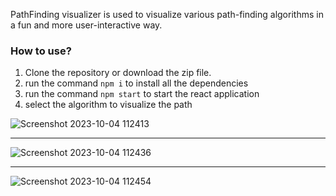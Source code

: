 PathFinding visualizer is used to visualize various path-finding algorithms in a fun and more user-interactive way.

### How to use? 

1. Clone the repository or download the zip file.
2. run the command `npm i` to install all the dependencies
3. run the command `npm start` to start the react application
4. select the algorithm  to visualize the path

![Screenshot 2023-10-04 112413](https://github.com/reemantech/Path_finding_visualizer/assets/98273838/31978880-f25c-47b4-b39d-f2868c1f98c1)
<hr>

![Screenshot 2023-10-04 112436](https://github.com/reemantech/Path_finding_visualizer/assets/98273838/fa71f428-edf0-4265-9c62-2c28ba7cce97)
<hr>

![Screenshot 2023-10-04 112454](https://github.com/reemantech/Path_finding_visualizer/assets/98273838/24a2e996-f906-4660-a1f1-5fb18a641aae)
